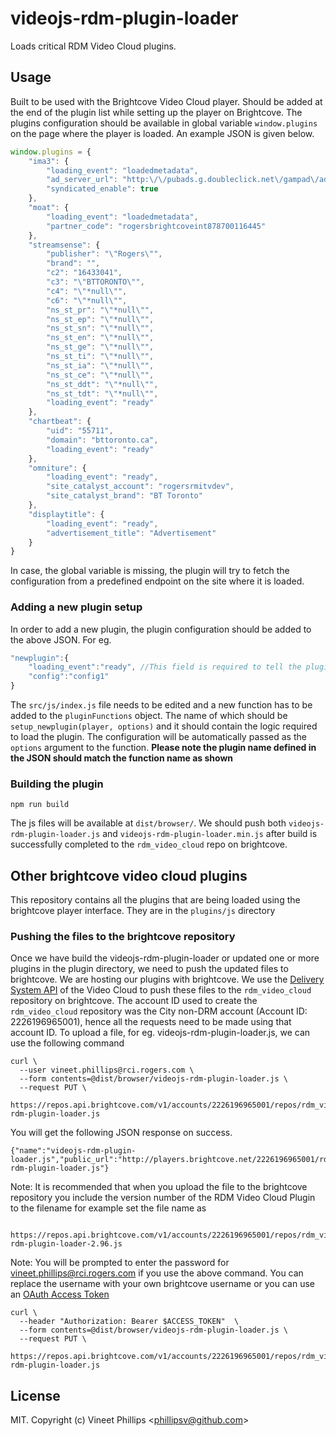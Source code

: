 # videojs-rdm-plugin-loader

Loads critical RDM Video Cloud plugins. 

## Usage
Built to be used with the Brightcove Video Cloud player. Should be added at the end of the plugin list while setting up the player on Brightcove. The plugins configuration should be available in global variable `window.plugins` on the page where the player is loaded. An example JSON is given below. 

```js
window.plugins = {
	"ima3": {
		"loading_event": "loadedmetadata",
		"ad_server_url": "http:\/\/pubads.g.doubleclick.net\/gampad\/ads?sz=640x360&iu=\/7326\/en.bttoronto.web&ciu_szs=728x90,975x50,300x250&impl=s&gdfp_req=1&ad_rule=1&cmsid=984&env=vp&output=xml_vast2&unviewed_position_start=1&url={window.location.href}&correlator={timestamp}&vid={mediainfo.id}&title={mediainfo.name}&referrer={document.referrer}&duration={mediainfo.duration}&description_url=BTToronto.ca",
		"syndicated_enable": true
	},
	"moat": {
		"loading_event": "loadedmetadata",
		"partner_code": "rogersbrightcoveint878700116445"
	},
	"streamsense": {
		"publisher": "\"Rogers\"",
		"brand": "",
		"c2": "16433041",
		"c3": "\"BTTORONTO\"",
		"c4": "\"*null\"",
		"c6": "\"*null\"",
		"ns_st_pr": "\"*null\"",
		"ns_st_ep": "\"*null\"",
		"ns_st_sn": "\"*null\"",
		"ns_st_en": "\"*null\"",
		"ns_st_ge": "\"*null\"",
		"ns_st_ti": "\"*null\"",
		"ns_st_ia": "\"*null\"",
		"ns_st_ce": "\"*null\"",
		"ns_st_ddt": "\"*null\"",
		"ns_st_tdt": "\"*null\"",
		"loading_event": "ready"
	},
	"chartbeat": {
		"uid": "55711",
		"domain": "bttoronto.ca",
		"loading_event": "ready"
	},
	"omniture": {
		"loading_event": "ready",
		"site_catalyst_account": "rogersrmitvdev",
		"site_catalyst_brand": "BT Toronto"
	},
	"displaytitle": {
		"loading_event": "ready",
		"advertisement_title": "Advertisement"
	}
}
```
In case, the global variable is missing, the plugin will try to fetch the configuration from a predefined endpoint on the site where it is loaded.

### Adding a new plugin setup

In order to add a new plugin, the plugin configuration should be added to the above JSON. For eg.
```js
"newplugin":{
    "loading_event":"ready", //This field is required to tell the plugin at which videojs event the plugin should be loaded
    "config":"config1"
}
```

The `src/js/index.js` file needs to be edited and a new function has to be added to the `pluginFunctions` object. The name of which should be `setup_newplugin(player, options)` and it should contain the logic required to load the plugin. The configuration will be automatically passed as the `options` argument to the function. **Please note the plugin name defined in the JSON should match the function name as shown**

### Building the plugin

```shell
npm run build
```

The js files will be available at `dist/browser/`. We should push both `videojs-rdm-plugin-loader.js` and `videojs-rdm-plugin-loader.min.js` after build is successfully completed  to the `rdm_video_cloud` repo on brightcove.

## Other brightcove video cloud plugins
This repository contains all the plugins that are being loaded using the brightcove player interface. They are in the `plugins/js` directory
 
### Pushing the files to the brightcove repository
Once we have build the videojs-rdm-plugin-loader or updated one or more plugins in the plugin directory, we need to push the updated files to brightcove. We are hosting our plugins with brightcove. We use the [Delivery System API](https://docs.brightcove.com/en/video-cloud/concepts/delivery-system-api/references/v1/index.html) of the Video Cloud to push these files to the `rdm_video_cloud` repository on brightcove. The account ID used to create the `rdm_video_cloud` repository was the City non-DRM account (Account ID: 2226196965001), hence all the requests need to be made using that account ID. To upload a file, for eg. videojs-rdm-plugin-loader.js, we can use the following command
```shell
curl \
  --user vineet.phillips@rci.rogers.com \
  --form contents=@dist/browser/videojs-rdm-plugin-loader.js \
  --request PUT \
  https://repos.api.brightcove.com/v1/accounts/2226196965001/repos/rdm_video_cloud/files/videojs-rdm-plugin-loader.js
```
You will get the following JSON response on success.
```shell
{"name":"videojs-rdm-plugin-loader.js","public_url":"http://players.brightcove.net/2226196965001/rdm_video_cloud/videojs-rdm-plugin-loader.js"}
```
Note: It is recommended that when you upload the file to the brightcove repository you include the version number of the RDM Video Cloud Plugin to the filename for example set the file name as
```shell
 https://repos.api.brightcove.com/v1/accounts/2226196965001/repos/rdm_video_cloud/files/videojs-rdm-plugin-loader-2.96.js
```
Note: You will be prompted to enter the password for vineet.phillips@rci.rogers.com if you use the above command. You can replace the username with your own brightcove username or you can use an [OAuth Access Token](https://docs.brightcove.com/en/video-cloud/concepts/delivery-system-api/guides/dev-system-api-overview.html#authentication)
```shell
curl \
  --header "Authorization: Bearer $ACCESS_TOKEN"  \
  --form contents=@dist/browser/videojs-rdm-plugin-loader.js \
  --request PUT \
  https://repos.api.brightcove.com/v1/accounts/2226196965001/repos/rdm_video_cloud/files/videojs-rdm-plugin-loader.js
```


## License

MIT. Copyright (c) Vineet Phillips &lt;phillipsv@github.com&gt;


[videojs]: http://videojs.com/
